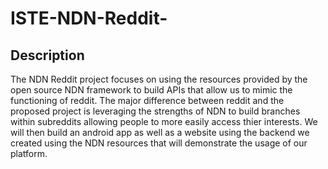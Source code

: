 # ISTE-NDN-Reddit-
## Description
The NDN Reddit project focuses on using the resources provided by the open source NDN framework to build APIs that allow us to mimic the functioning of reddit. The major difference between reddit and the proposed project is leveraging the strengths of NDN to build branches within subreddits allowing people to more easily access thier interests. We will then build an android app as well as a website using the backend we created using the NDN resources that will demonstrate the usage of our platform. 

